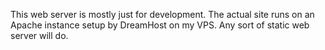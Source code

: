 This web server is mostly just for development. The actual site runs on an Apache instance setup by DreamHost on my VPS. Any sort of static web server will do.
